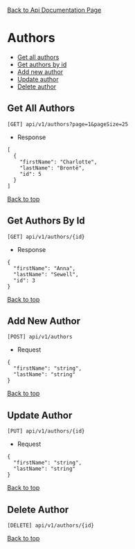 [Back to Api Documentation Page](./ApiDocumentation.md)  

# Authors
- [Get all authors](#get-all-authors)
- [Get authors by id](#get-authors-by-id)
- [Add new author](#add-new-author)
- [Update author](#update-author)
- [Delete author](#delete-author)

## Get All Authors
`[GET] api/v1/authors?page=1&pageSize=25`  

- Response
```
[
  {
    "firstName": "Charlotte",
    "lastName": "Brontë",
    "id": 5
  }
]
```   
[Back to top](#authors)  

## Get Authors By Id
`[GET] api/v1/authors/{id}`  

- Response
```
{
  "firstName": "Anna",
  "lastName": "Sewell",
  "id": 3
}
```  
[Back to top](#authors)   

## Add New Author
`[POST] api/v1/authors`  

- Request  
```
{
  "firstName": "string",
  "lastName": "string"
}
```  
[Back to top](#authors)  

## Update Author
`[PUT] api/v1/authors/{id}`  

- Request
```
{
  "firstName": "string",
  "lastName": "string"
}
``` 
[Back to top](#authors)  

## Delete Author
`[DELETE] api/v1/authors/{id}`  

[Back to top](#authors)